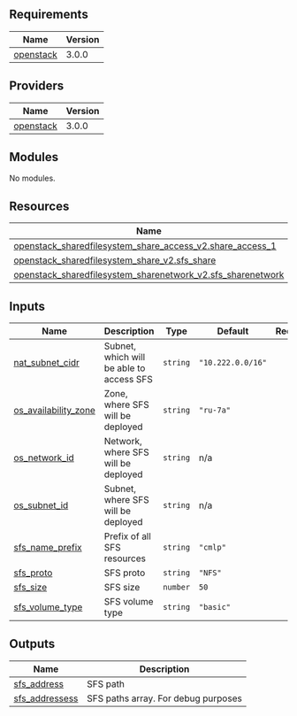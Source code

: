 <!-- BEGIN_TF_DOCS -->
## Requirements

| Name | Version |
|------|---------|
| <a name="requirement_openstack"></a> [openstack](#requirement\_openstack) | 3.0.0 |

## Providers

| Name | Version |
|------|---------|
| <a name="provider_openstack"></a> [openstack](#provider\_openstack) | 3.0.0 |

## Modules

No modules.

## Resources

| Name | Type |
|------|------|
| [openstack_sharedfilesystem_share_access_v2.share_access_1](https://registry.terraform.io/providers/terraform-provider-openstack/openstack/3.0.0/docs/resources/sharedfilesystem_share_access_v2) | resource |
| [openstack_sharedfilesystem_share_v2.sfs_share](https://registry.terraform.io/providers/terraform-provider-openstack/openstack/3.0.0/docs/resources/sharedfilesystem_share_v2) | resource |
| [openstack_sharedfilesystem_sharenetwork_v2.sfs_sharenetwork](https://registry.terraform.io/providers/terraform-provider-openstack/openstack/3.0.0/docs/resources/sharedfilesystem_sharenetwork_v2) | resource |

## Inputs

| Name | Description | Type | Default | Required |
|------|-------------|------|---------|:--------:|
| <a name="input_nat_subnet_cidr"></a> [nat\_subnet\_cidr](#input\_nat\_subnet\_cidr) | Subnet, which will be able to access SFS | `string` | `"10.222.0.0/16"` | no |
| <a name="input_os_availability_zone"></a> [os\_availability\_zone](#input\_os\_availability\_zone) | Zone, where SFS will be deployed | `string` | `"ru-7a"` | no |
| <a name="input_os_network_id"></a> [os\_network\_id](#input\_os\_network\_id) | Network, where SFS will be deployed | `string` | n/a | yes |
| <a name="input_os_subnet_id"></a> [os\_subnet\_id](#input\_os\_subnet\_id) | Subnet, where SFS will be deployed | `string` | n/a | yes |
| <a name="input_sfs_name_prefix"></a> [sfs\_name\_prefix](#input\_sfs\_name\_prefix) | Prefix of all SFS resources | `string` | `"cmlp"` | no |
| <a name="input_sfs_proto"></a> [sfs\_proto](#input\_sfs\_proto) | SFS proto | `string` | `"NFS"` | no |
| <a name="input_sfs_size"></a> [sfs\_size](#input\_sfs\_size) | SFS size | `number` | `50` | no |
| <a name="input_sfs_volume_type"></a> [sfs\_volume\_type](#input\_sfs\_volume\_type) | SFS volume type | `string` | `"basic"` | no |

## Outputs

| Name | Description |
|------|-------------|
| <a name="output_sfs_address"></a> [sfs\_address](#output\_sfs\_address) | SFS path |
| <a name="output_sfs_addressess"></a> [sfs\_addressess](#output\_sfs\_addressess) | SFS paths array. For debug purposes |
<!-- END_TF_DOCS -->